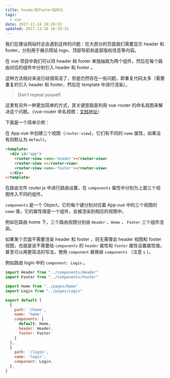 ```yaml
---
title: header和footer组件化
tags:
  - vue
date: 2017-11-24 20:20:53
updated: 2017-12-30 10:20:33
---
```


我们在建设网站时总会遇到这样的问题：在大部分的页面我们需要显示 header 和 footer，分别用于展示网站 logo、顶部导航和底部版权信息等内容。

在 vue 项目中我们可以将 header 和 footer 单独抽取为两个组件，然后在每个路由对应的组件中分别引入 header 和 footer 。

这种方法相对来说已经很简洁了，但是仍然存在一些问题，即重复代码太多（需要重复的引入 header 和 footer，然后在 template 中进行渲染）。

> Don't repeat youself.

这里有另外一种更加简单的方式，其关键思路是利用 vue-router 的命名视图来解决这个问题。（vue-router 命名视图：[文档地址](https://router.vuejs.org/zh/guide/essentials/named-views.html)）

下面是一个简单示例：

在 App.vue 中创建三个视图（`router-view`)，它们有不同的 `name` 属性，如果没有则默认为 `default`。

```html
<template>
  <div id="app">
    <router-view name='header'></router-view>
    <router-view ></router-view>
    <router-view name='footer'></router-view>
  </div>
</template>
```

在路由文件 router.js 中进行路由设置，在 `components` 属性中分别为上面三个视图传入不同的组件。

`components` 是一个 Object，它的每个键分别对应着 App.vue 中的三个视图的 `name` 值，它的属性值是一个组件，会被渲染到相应的视图中。

例如在路由 home 下，三个路由视图分别由 `Header` ，`Home` ， `Footer` 三个组件渲染。

如果某个页面不需要渲染 header 和 footer ，则无需理会 header 视图和 footer 视图，也就是说不需要给 `components` 的 `header` 属性和 `footer` 属性设置属性值。甚至可以用更简洁的写法，使用 `component` 替换掉 `components` （注意 `s` ）。

例如路由 login 中的 `component: Login` 。

```js
import Header from "../components/Header"
import Footer from "../components/Footer"

import Home from "../pages/Home"
import Login from "../pages/Login"

export default [
  {
    path: '/home',
    name: 'home',
    components: {
      default: Home,
      header: Header,
      footer: Footer
    }
  },
  {
    path: '/login',
    name: 'login',
    component: Login,
  },
]
```